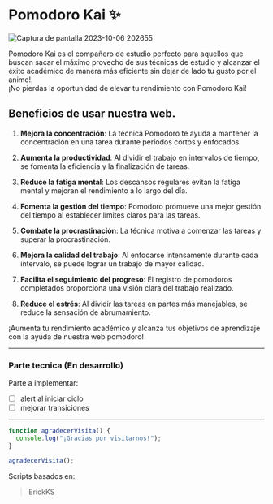 # Pomodoro Kai ✨

![Captura de pantalla 2023-10-06 202655](https://github.com/PIMIENTA-S/Temporizador/assets/80433456/6e9e7070-0fa6-4234-8662-b2f7720050f4)


Pomodoro Kai es el compañero de estudio perfecto para aquellos que buscan sacar el máximo provecho de sus técnicas de estudio y alcanzar el éxito académico de manera más eficiente sin dejar de lado tu gusto por el anime!. <br>
¡No pierdas la oportunidad de elevar tu rendimiento con Pomodoro Kai!


## Beneficios de usar nuestra web.

1. **Mejora la concentración**: La técnica Pomodoro te ayuda a mantener la concentración en una tarea durante períodos cortos y enfocados.

2. **Aumenta la productividad**: Al dividir el trabajo en intervalos de tiempo, se fomenta la eficiencia y la finalización de tareas.

3. **Reduce la fatiga mental**: Los descansos regulares evitan la fatiga mental y mejoran el rendimiento a lo largo del día.

4. **Fomenta la gestión del tiempo**: Pomodoro promueve una mejor gestión del tiempo al establecer límites claros para las tareas.

5. **Combate la procrastinación**: La técnica motiva a comenzar las tareas y superar la procrastinación.

6. **Mejora la calidad del trabajo**: Al enfocarse intensamente durante cada intervalo, se puede lograr un trabajo de mayor calidad.

7. **Facilita el seguimiento del progreso**: El registro de pomodoros completados proporciona una visión clara del trabajo realizado.

8. **Reduce el estrés**: Al dividir las tareas en partes más manejables, se reduce la sensación de abrumamiento.


¡Aumenta tu rendimiento académico y alcanza tus objetivos de aprendizaje con la ayuda de nuestra web pomodoro!


---
### Parte tecnica (En desarrollo)

Parte a implementar:

- [ ] alert al iniciar ciclo
- [ ] mejorar transiciones

---

```javaScript
function agradecerVisita() {
  console.log("¡Gracias por visitarnos!");
}

agradecerVisita();

```

Scripts basados en:
>ErickKS